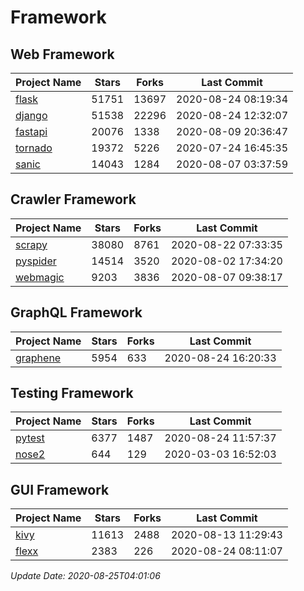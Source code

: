 # Framework

## Web Framework

| Project Name | Stars | Forks | Last Commit |
| ------------ | ----- | ----- | ----------- |
| [flask](https://github.com/pallets/flask) | 51751 | 13697 | 2020-08-24 08:19:34 |
| [django](https://github.com/django/django) | 51538 | 22296 | 2020-08-24 12:32:07 |
| [fastapi](https://github.com/tiangolo/fastapi) | 20076 | 1338 | 2020-08-09 20:36:47 |
| [tornado](https://github.com/tornadoweb/tornado) | 19372 | 5226 | 2020-07-24 16:45:35 |
| [sanic](https://github.com/huge-success/sanic) | 14043 | 1284 | 2020-08-07 03:37:59 |

## Crawler Framework

| Project Name | Stars | Forks | Last Commit |
| ------------ | ----- | ----- | ----------- |
| [scrapy](https://github.com/scrapy/scrapy) | 38080 | 8761 | 2020-08-22 07:33:35 |
| [pyspider](https://github.com/binux/pyspider) | 14514 | 3520 | 2020-08-02 17:34:20 |
| [webmagic](https://github.com/code4craft/webmagic) | 9203 | 3836 | 2020-08-07 09:38:17 |

## GraphQL Framework

| Project Name | Stars | Forks | Last Commit |
| ------------ | ----- | ----- | ----------- |
| [graphene](https://github.com/graphql-python/graphene) | 5954 | 633 | 2020-08-24 16:20:33 |

## Testing Framework

| Project Name | Stars | Forks | Last Commit |
| ------------ | ----- | ----- | ----------- |
| [pytest](https://github.com/pytest-dev/pytest) | 6377 | 1487 | 2020-08-24 11:57:37 |
| [nose2](https://github.com/nose-devs/nose2) | 644 | 129 | 2020-03-03 16:52:03 |

## GUI Framework

| Project Name | Stars | Forks | Last Commit |
| ------------ | ----- | ----- | ----------- |
| [kivy](https://github.com/kivy/kivy) | 11613 | 2488 | 2020-08-13 11:29:43 |
| [flexx](https://github.com/flexxui/flexx) | 2383 | 226 | 2020-08-24 08:11:07 |

*Update Date: 2020-08-25T04:01:06*